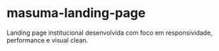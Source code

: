 # masuma-landing-page
 Landing page institucional desenvolvida com foco em responsividade, performance e visual clean.
